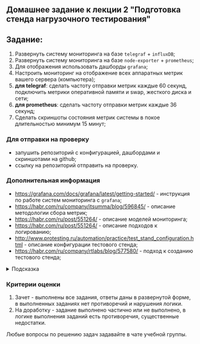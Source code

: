 ## Домашнее задание к лекции 2 "Подготовка стенда нагрузочного тестирования"

## Задание:

1. Развернуть систему мониторинга на базе `telegraf` + `influxDB`;
2. Развернуть систему мониторинга на базе  `node-exporter` + `prometheus`;
3. Для отображения использовать дашборды `grafana`;
4. Настроить мониторинг на отображение всех аппаратных метрик вашего сервера (компьютера);
5. **для telegraf**: сделать частоту отправки метрик каждые 60 секунд, подключить метрики оперативной памяти и swap, жесткого диска и сети;
6. **для prometheus**: сделать частоту отправки метрик каждые 36 секунд;
7. Сделать скриншоты состояния метрик системы в покое длительностью минимум 15 минут;

### Для отправки на проверку

- запушить репозиторий с конфигурацией, дашбордами и скриншотами на github;
- ссылку на репозиторий отправить на проверку.

### Дополнительная информация
- https://grafana.com/docs/grafana/latest/getting-started/ - инструкция по работе систем мониторинга с `grafana`;
- https://habr.com/ru/company/itsumma/blog/596845/ - описание методологии сбора метрик;
- https://habr.com/ru/post/551264/ - описание моделей мониторинга;
- https://habr.com/ru/post/551264/ - описание подходов к логированию;
- http://www.protesting.ru/automation/practice/test_stand_configuration.html - описание конфигурации тестового стенда;
- https://habr.com/ru/company/rtlabs/blog/577580/ - подход к созданию тестового стенда;

<details>
  <summary>Подсказка</summary>

  Используйте примеры из  папки [./samples](./samples) для начальной настройки мониторинга.
</details>

### Критерии оценки

1. Зачет - выполнены все задания, ответы даны в развернутой форме, в выполненных заданиях нет противоречий и нарушения логики.
2. На доработку - задание выполнено частично или не выполнено, в логике выполнения заданий есть противоречия, существенные недостатки.

Любые вопросы по решению задач задавайте в чате учебной группы.

